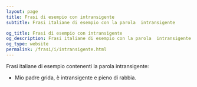 ```yaml
---
layout: page
title: Frasi di esempio con intransigente 
subtitle: Frasi italiane di esempio con la parola  intransigente

og_title: Frasi di esempio con intransigente 
og_description: Frasi italiane di esempio con la parola  intransigente
og_type: website
permalink: /frasi/i/intransigente.html
---
```


Frasi italiane di esempio contenenti la parola intransigente:


- Mio padre grida, è intransigente e pieno di rabbia.
